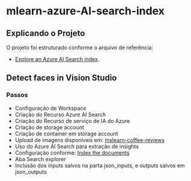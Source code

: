 # mlearn-azure-AI-search-index

## Explicando o Projeto
 O projeto foi estruturado conforme o arquivo de referência:
 - [Explore an Azure AI Search index](https://microsoftlearning.github.io/mslearn-ai-fundamentals/Instructions/Labs/11-ai-search.html).

## Detect faces in Vision Studio

### Passos
- Configuração de Workspace
- Criação do Recurso Azure AI Search
- Criação do Recurso de serviço de IA do Azure
- Criação de storage account
- Criação de container em storage account
- Upload de imagens disponíveis em: [mslearn-coffee-reviews](https://aka.ms/mslearn-coffee-reviews)
- Uso do Azure AI Search para extração de insights
- Configuração conforme: [Index the documents](https://microsoftlearning.github.io/mslearn-ai-fundamentals/Instructions/Labs/11-ai-search.html#:~:text=reviews%20storage%20container.-,Index%20the%20documents,-After%20you%20have)
- Aba Search explorer
- Inclusão dos inputs salvos na parta json_inputs, e outputs salvos em json_outputs
